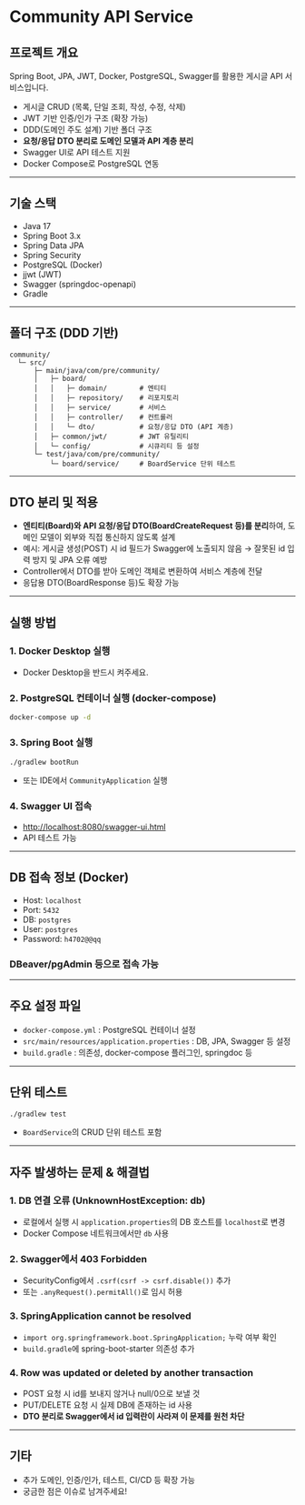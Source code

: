 # Community API Service

## 프로젝트 개요
Spring Boot, JPA, JWT, Docker, PostgreSQL, Swagger를 활용한 게시글 API 서비스입니다.
- 게시글 CRUD (목록, 단일 조회, 작성, 수정, 삭제)
- JWT 기반 인증/인가 구조 (확장 가능)
- DDD(도메인 주도 설계) 기반 폴더 구조
- **요청/응답 DTO 분리로 도메인 모델과 API 계층 분리**
- Swagger UI로 API 테스트 지원
- Docker Compose로 PostgreSQL 연동

---

## 기술 스택
- Java 17
- Spring Boot 3.x
- Spring Data JPA
- Spring Security
- PostgreSQL (Docker)
- jjwt (JWT)
- Swagger (springdoc-openapi)
- Gradle

---

## 폴더 구조 (DDD 기반)
```
community/
  └─ src/
      ├─ main/java/com/pre/community/
      │   ├─ board/
      │   │   ├─ domain/        # 엔티티
      │   │   ├─ repository/    # 리포지토리
      │   │   ├─ service/       # 서비스
      │   │   ├─ controller/    # 컨트롤러
      │   │   └─ dto/           # 요청/응답 DTO (API 계층)
      │   ├─ common/jwt/        # JWT 유틸리티
      │   └─ config/            # 시큐리티 등 설정
      └─ test/java/com/pre/community/
          └─ board/service/     # BoardService 단위 테스트
```

---

## DTO 분리 및 적용
- **엔티티(Board)와 API 요청/응답 DTO(BoardCreateRequest 등)를 분리**하여, 도메인 모델이 외부와 직접 통신하지 않도록 설계
- 예시: 게시글 생성(POST) 시 id 필드가 Swagger에 노출되지 않음 → 잘못된 id 입력 방지 및 JPA 오류 예방
- Controller에서 DTO를 받아 도메인 객체로 변환하여 서비스 계층에 전달
- 응답용 DTO(BoardResponse 등)도 확장 가능

---

## 실행 방법
### 1. Docker Desktop 실행
- Docker Desktop을 반드시 켜주세요.

### 2. PostgreSQL 컨테이너 실행 (docker-compose)
```bash
docker-compose up -d
```

### 3. Spring Boot 실행
```bash
./gradlew bootRun
```
- 또는 IDE에서 `CommunityApplication` 실행

### 4. Swagger UI 접속
- [http://localhost:8080/swagger-ui.html](http://localhost:8080/swagger-ui.html)
- API 테스트 가능

---

## DB 접속 정보 (Docker)
- Host: `localhost`
- Port: `5432`
- DB: `postgres`
- User: `postgres`
- Password: `h4702@@qq`

### DBeaver/pgAdmin 등으로 접속 가능

---

## 주요 설정 파일
- `docker-compose.yml` : PostgreSQL 컨테이너 설정
- `src/main/resources/application.properties` : DB, JPA, Swagger 등 설정
- `build.gradle` : 의존성, docker-compose 플러그인, springdoc 등

---

## 단위 테스트
```bash
./gradlew test
```
- `BoardService`의 CRUD 단위 테스트 포함

---

## 자주 발생하는 문제 & 해결법

### 1. DB 연결 오류 (UnknownHostException: db)
- 로컬에서 실행 시 `application.properties`의 DB 호스트를 `localhost`로 변경
- Docker Compose 네트워크에서만 `db` 사용

### 2. Swagger에서 403 Forbidden
- SecurityConfig에서 `.csrf(csrf -> csrf.disable())` 추가
- 또는 `.anyRequest().permitAll()`로 임시 허용

### 3. SpringApplication cannot be resolved
- `import org.springframework.boot.SpringApplication;` 누락 여부 확인
- `build.gradle`에 spring-boot-starter 의존성 추가

### 4. Row was updated or deleted by another transaction
- POST 요청 시 id를 보내지 않거나 null/0으로 보낼 것
- PUT/DELETE 요청 시 실제 DB에 존재하는 id 사용
- **DTO 분리로 Swagger에서 id 입력란이 사라져 이 문제를 원천 차단**

---

## 기타
- 추가 도메인, 인증/인가, 테스트, CI/CD 등 확장 가능
- 궁금한 점은 이슈로 남겨주세요! 